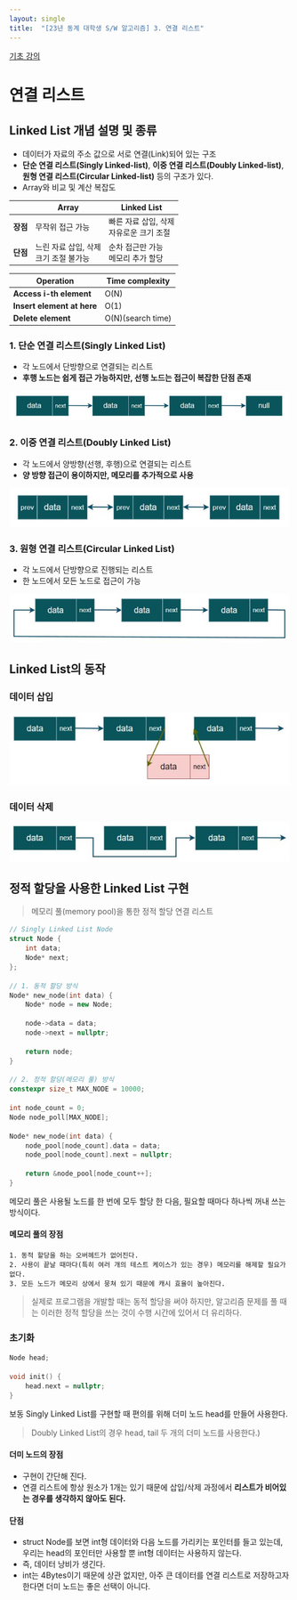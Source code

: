 ```yaml
---
layout: single
title:  "[23년 동계 대학생 S/W 알고리즘] 3. 연결 리스트"
---
```


[기초 강의](https://swexpertacademy.com/main/learn/course/subjectDetail.do?courseId=CONTENTS_REVIEW&subjectId=AYVXaMEKQSIDFARs)

연결 리스트
===

Linked List 개념 설명 및 종류
---

- 데이터가 자료의 주소 값으로 서로 연결(Link)되어 있는 구조
- **단순 연결 리스트(Singly Linked-list)**, **이중 연결 리스트(Doubly Linked-list)**, **원형 연결 리스트(Circular Linked-list)** 등의 구조가 있다.
- Array와 비교 및 계산 복잡도   

||Array|Linked List|
|:--:|--|--|
|**장점**|무작위 접근 가능|빠른 자료 삽입, 삭제<br>자유로운 크기 조절|
|**단점**|느린 자료 삽입, 삭제<br>크기 조절 불가능|순차 접근만 가능<br>메모리 추가 할당|

|Operation|Time complexity|
|--|--|
|**Access i-th element**|O(N)|
|**Insert element at here**|O(1)|
|**Delete element**|O(N)(search time)|

### 1. 단순 연결 리스트(Singly Linked List)
- 각 노드에서 단방향으로 연결되는 리스트
- **후행 노드는 쉽게 접근 가능하지만, 선행 노드는 접근이 복잡한 단점 존재**
<img src="https://github.com/Hyeon330/Hyeon330.github.io/blob/master/_img/post/2023_SamSung_DX_Algorithm/Linked_List/Singly_Linked-List.jpg?raw=true"/>


### 2. 이중 연결 리스트(Doubly Linked List)
- 각 노드에서 양방향(선행, 후행)으로 연결되는 리스트
- **양 방향 접근이 용이하지만, 메모리를 추가적으로 사용**
<img src="https://github.com/Hyeon330/Hyeon330.github.io/blob/master/_img/post/2023_SamSung_DX_Algorithm/Linked_List/Doubly_Linked-List.jpg?raw=true"/>


### 3. 원형 연결 리스트(Circular Linked List)
- 각 노드에서 단방향으로 진행되는 리스트
- 한 노드에서 모든 노드로 접근이 가능
<img src="https://github.com/Hyeon330/Hyeon330.github.io/blob/master/_img/post/2023_SamSung_DX_Algorithm/Linked_List/Circular_Linked-List.jpg?raw=true"/>

Linked List의 동작
---
### 데이터 삽입

<img src="https://github.com/Hyeon330/Hyeon330.github.io/blob/master/_img/post/2023_SamSung_DX_Algorithm/Linked_List/insert.jpg?raw=true"/>


### 데이터 삭제

<img src="https://github.com/Hyeon330/Hyeon330.github.io/blob/master/_img/post/2023_SamSung_DX_Algorithm/Linked_List/delete.jpg?raw=true"/>

정적 할당을 사용한 Linked List 구현
---

>메모리 풀(memory pool)을 통한 정적 할당 연결 리스트

```cpp
// Singly Linked List Node
struct Node {
    int data;
    Node* next;
};

// 1. 동적 할당 방식
Node* new_node(int data) {
    Node* node = new Node;

    node->data = data;
    node->next = nullptr;

    return node;
}

// 2. 정적 할당(메모리 풀) 방식
constexpr size_t MAX_NODE = 10000;

int node_count = 0;
Node node_poll[MAX_NODE];

Node* new_node(int data) {
    node_pool[node_count].data = data;
    node_pool[node_count].next = nullptr;

    return &node_pool[node_count++];
}
```
메모리 풀은 사용될 노드를 한 번에 모두 할당 한 다음, 필요할 때마다 하나씩 꺼내 쓰는 방식이다.

#### 메모리 풀의 장점

    1. 동적 할당을 하는 오버헤드가 없어진다.
    2. 사용이 끝날 때마다(특히 여러 개의 테스트 케이스가 있는 경우) 메모리를 해제할 필요가 없다.
    3. 모든 노드가 메모리 상에서 뭉쳐 있기 때문에 캐시 효율이 높아진다.

>실제로 프로그램을 개발할 때는 동적 할당을 써야 하지만, 알고리즘 문제를 풀 때는 이러한 정적 할당을 쓰는 것이 수행 시간에 있어서 더 유리하다.

### 초기화
```cpp
Node head;

void init() {
    head.next = nullptr;
}
```
보동 Singly Linked List를 구현할 때 편의를 위해 더미 노드 head를 만들어 사용한다.

>Doubly Linked List의 경우 head, tail 두 개의 더미 노드를 사용한다.)

#### 더미 노드의 장점

- 구현이 간단해 진다.
- 연결 리스트에 항상 원소가 1개는 있기 때문에 삽입/삭제 과정에서 **리스트가 비어있는 경우를 생각하지 않아도 된다.**

#### 단점

- struct Node를 보면 int형 데이터와 다음 노드를 가리키는 포인터를 들고 있는데, 우리는 head의 포인터만 사용할 뿐 int형 데이터는 사용하지 않는다.
- 즉, 데이터 낭비가 생긴다.
- int는 4Bytes이기 때문에 상관 없지만, 아주 큰 데이터를 연결 리스트로 저장하고자 한다면 더미 노드는 좋은 선택이 아니다.